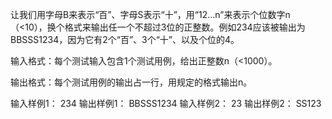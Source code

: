 让我们用字母B来表示“百”、字母S表示“十”，用“12...n”来表示个位数字n（<10），换个格式来输出任一个不超过3位的正整数。例如234应该被输出为BBSSS1234，因为它有2个“百”、3个“十”、以及个位的4。

输入格式：每个测试输入包含1个测试用例，给出正整数n（<1000）。

输出格式：每个测试用例的输出占一行，用规定的格式输出n。

输入样例1：
234
输出样例1：
BBSSS1234
输入样例2：
23
输出样例2：
SS123